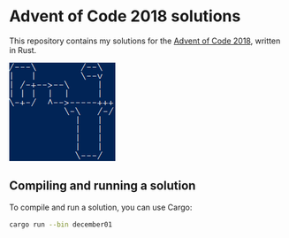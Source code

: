 # Advent of Code 2018 solutions
This repository contains my solutions for the [Advent of Code 2018](http://adventofcode.com/), written in Rust.

![December 13](assets/december13.gif)

## Compiling and running a solution
To compile and run a solution, you can use Cargo:

```bash
cargo run --bin december01
```
